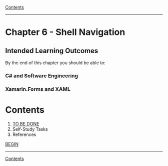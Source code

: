 [Contents](/docs/README.md)

----

# Chapter 6 - Shell Navigation

## Intended Learning Outcomes
By the end of this chapter you should be able to:

### C# and Software Engineering

### Xamarin.Forms and XAML

# Contents
1. [TO BE DONE]()
1. Self-Study Tasks
1. References

[BEGIN]()

----

[Contents](/docs/README.md)
